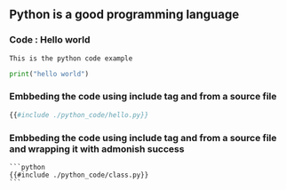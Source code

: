 ## Python is a good programming language

### Code : Hello world 


```admonish example
This is the python code example
```


```py
print("hello world")
```

### Embbeding the code using include tag and from a source file


```python
{{#include ./python_code/hello.py}}
```

### Embbeding the code using include tag and from a source file and wrapping it with admonish success

````admonish question title="Python class demo"
```python
{{#include ./python_code/class.py}}
```
````